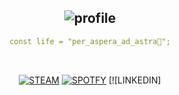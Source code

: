 
<div align="center">



![profile](https://github.com/dougaandrade/dougaandrade/assets/116695856/0f75bcd1-ed3f-4b47-bb37-ebd71cbcb452)
---

```yaml
const life = "per_aspera_ad_astra💫";
```

</div>



<div align="center">

<br>

[![STEAM](	https://img.shields.io/badge/Steam-252525?style=for-the-badge&logo=steam&logoColor=8A2BE2)](https://steamcommunity.com/id/dougaandrade/)
[![SPOTFY](	https://img.shields.io/badge/SPOTIFY-252525?style=for-the-badge&logo=spotify&logoColor=8A2BE2)](https://open.spotify.com/user/sgbz4vi3bkipf6x3v0letyhu4)
[![LINKEDIN]
<div>
<br>
<!-- 
[![Typing SVG](https://readme-typing-svg.demolab.com?font=Fira+Code&pause=1000&color=8A2BE2&center=true&width=435&lines=per_aspera_ad_astra💫)](https://git.io/typing-svg)
 -->
